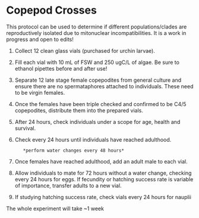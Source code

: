 # Copepod Crosses

This protocol can be used to determine if different populations/clades
are reproductively isolated due to mitonuclear incompatibilities. It is
a work in progress and open to edits!

1.  Collect 12 clean glass vials (purchased for urchin larvae).

2.  Fill each vial with 10 mL of FSW and 250 ugC/L of algae. Be sure to
    ethanol pipettes before and after use!

3.  Separate 12 late stage female copepodites from general culture and
    ensure there are no spermataphores attached to individuals. These
    need to be virgin females.

4.  Once the females have been triple checked and confirmed to be C4/5
    copepodites, distribute them into the prepared vials.

5.  After 24 hours, check individuals under a scope for age, health and
    survival.

6.  Check every 24 hours until individuals have reached adulthood.

           *perform water changes every 48 hours*

7.  Once females have reached adulthood, add an adult male to each vial.

8.  Allow individuals to mate for 72 hours without a water change,
    checking every 24 hours for eggs. If fecundity or hatching success
    rate is variable of importance, transfer adults to a new vial.

9.  If studying hatching success rate, check vials every 24 hours for
    nauplii

The whole experiment will take ~1 week
